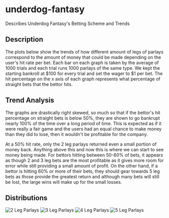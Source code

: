 # underdog-fantasy
Describes Underdog Fantasy's Betting Scheme and Trends

## Description
The plots below show the trends of how different amount of legs of parlays correspond to the amount of money that could be made depending on the user's hit rate per bet. Each bar on each graph is taken by the average of 1000 trials and each trial runs 1000 parlays of the same type. We kept the starting bankroll at $100 for every trial and set the wager to $1 per bet. The hit percentage on the x axis of each graph represents what percentage of straight bets that the bettor hits.

## Trend Analysis
The graphs are drastically right skewed, so much so that if the bettor's hit percentage on straight bets is below 50%, they are shown to go bankrupt nearly 100% of the time over a long period of time. This is expected as if it were really a fair game and the users had an equal chance to make money than they did to lose, then it wouldn't be profitable for the company.

At a 50% hit rate, only the 2 leg parlays returned even a small portion of money back. Anything above this and now this is where we can start to see money being made. For bettors hitting between 50-60% of bets, it appears as though 2 and 3 leg bets are the most profitable as it gives more room for error while still providing a small amount of profit. On the other hand, if a bettor is hitting 60% or more of their bets, they should gear towards 5 leg bets as those provide the greatest return and although many bets will still be lost, the large wins will make up for the small losses.

## Distributions
![2 Leg Parlays](https://github.com/nickmcfaddin/underdog-fantasy/assets/163078067/daa6bcd3-d586-410d-9b46-219dcd9b6671)
![3 Leg Parlays](https://github.com/nickmcfaddin/underdog-fantasy/assets/163078067/29d3a269-2ea1-45d1-b289-ca9e6dfbfe99)
![4 Leg Parlays](https://github.com/nickmcfaddin/underdog-fantasy/assets/163078067/38142132-45c2-4bd3-909e-b820e40856b7)
![5 Leg Parlays](https://github.com/nickmcfaddin/underdog-fantasy/assets/163078067/0b1e99bd-c8d3-45e0-8e46-4f27fd7599bd)
